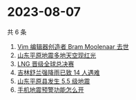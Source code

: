 # 2023-08-07

共 6 条

<!-- BEGIN -->
<!-- 最后更新时间 Mon Aug 07 2023 10:26:29 GMT+0800 (China Standard Time) -->

1. [Vim 编辑器创造者 Bram Moolenaar 去世](https://www.zhihu.com/search?q=Vim%20%E7%BC%96%E8%BE%91%E5%99%A8%E5%88%9B%E9%80%A0%E8%80%85%20Bram%20Moolenaar%20%E5%8E%BB%E4%B8%96)
1. [山东平原地震多地天空现红光](https://www.zhihu.com/search?q=%E5%B1%B1%E4%B8%9C%E5%B9%B3%E5%8E%9F%E5%9C%B0%E9%9C%87%E5%A4%9A%E5%9C%B0%E5%A4%A9%E7%A9%BA%E7%8E%B0%E7%BA%A2%E5%85%89)
1. [LNG 晋级全球总决赛](https://www.zhihu.com/search?q=LNG%20%E6%99%8B%E7%BA%A7%E5%85%A8%E7%90%83%E6%80%BB%E5%86%B3%E8%B5%9B)
1. [吉林舒兰强降雨已致 14 人遇难](https://www.zhihu.com/search?q=%E5%90%89%E6%9E%97%E8%88%92%E5%85%B0%E5%BC%BA%E9%99%8D%E9%9B%A8%E5%B7%B2%E8%87%B4%2014%20%E4%BA%BA%E9%81%87%E9%9A%BE)
1. [山东平原县发生 5.5 级地震](https://www.zhihu.com/search?q=%E5%B1%B1%E4%B8%9C%E5%B9%B3%E5%8E%9F%E5%8E%BF%E5%8F%91%E7%94%9F%205.5%20%E7%BA%A7%E5%9C%B0%E9%9C%87%20)
1. [手机地震预警功能怎么开](https://www.zhihu.com/search?q=%E6%89%8B%E6%9C%BA%E5%9C%B0%E9%9C%87%E9%A2%84%E8%AD%A6%E5%8A%9F%E8%83%BD%E6%80%8E%E4%B9%88%E5%BC%80)

<!-- END -->
